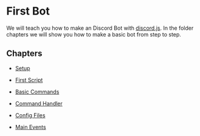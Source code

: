 # First Bot

We will teach you how to make an Discord Bot with [discord.js](https:/discord.js.org/#/).
In the folder chapters we will show you how to make a basic bot from step to step.

## Chapters

- [Setup](https://github.com/ookamicodes/discordjs-guide/blob/master/first-bot/chapters/.setup.md)

- [First Script](https://github.com/ookamicodes/discordjs-guide/blob/master/first-bot/chapters/1_first-script.md)

- [Basic Commands](https://github.com/ookamicodes/discordjs-guide/blob/master/first-bot/chapters/2_basic-commands.md)

- [Command Handler](https://github.com/ookamicodes/discordjs-guide/blob/master/first-bot/chapters/3_command-handler.md)

- [Config Files](https://github.com/ookamicodes/discordjs-guide/blob/master/first-bot/chapters/4_config-files.md)

- [Main Events](https://github.com/ookamicodes/discordjs-guide/blob/master/first-bot/chapters/5_main-events.md)
